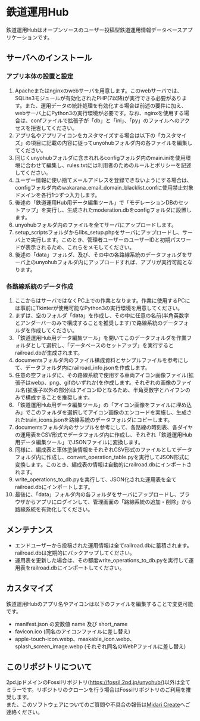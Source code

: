 # 鉄道運用Hub

鉄道運用Hubはオープンソースのユーザー投稿型鉄道運用情報データベースアプリケーションです。  


## サーバへのインストール

### アプリ本体の設置と設定

1. Apacheまたはnginxのwebサーバを用意します。このwebサーバでは、SQLite3モジュールが有効化されたPHP(7以降)が実行できる必要があります。また、運用データの統計処理を有効化する場合は前述の要件に加え、webサーバ上にPython3の実行環境が必要です。なお、nginxを使用する場合は、confファイルで拡張子が「db」と「ini」、「py」のファイルへのアクセスを拒否してください。
2. アプリ名やアプリアイコンをカスタマイズする場合は以下の「カスタマイズ」の項目に記載の内容に従ってunyohubフォルダ内の各ファイルを編集してください。
3. 同じくunyohubフォルダに含まれれるconfigフォルダ内のmain.iniを使用環境に合わせて編集し、rules.txtには利用者のためのルールとポリシーを記述してください。
4. ユーザー情報に使い捨てメールアドレスを登録できないようにする場合は、configフォルダ内のwakarana_email_domain_blacklist.confに使用禁止対象ドメインを各行1つずつ入力します。
5. 後述の「鉄道運用Hub用データ編集ツール」で「モデレーションDBのセットアップ」を実行し、生成されたmoderation.dbをconfigフォルダに設置します。
6. unyohubフォルダ内のファイルを全てサーバにアップロードします。
7. setup_scriptsフォルダからlibs_setup.phpをサーバにアップロードし、サーバ上で実行します。このとき、管理者ユーザーのユーザーIDと初期パスワードが表示されるため、これらをメモしてください。
8. 後述の「data」フォルダ、及び、その中の各路線系統のデータフォルダをサーバ上のunyohubフォルダ内にアップロードすれば、アプリが実行可能となります。

### 各路線系統のデータ作成

1. ここからはサーバではなくPC上での作業となります。作業に使用するPCには事前にTkinterが使用可能なPython3の実行環境を用意してください。
2. まずは、空のフォルダ「data」を作成し、その中に任意の名前(半角英数字とアンダーバーのみで構成することを推奨します)で路線系統のデータフォルダを作成してください。
3. 「鉄道運用Hub用データ編集ツール」を開いてこのデータフォルダを作業フォルダとして選択し、「データベースのセットアップ」を実行するとrailroad.dbが生成されます。
4. documentsフォルダ内のファイル構成資料とサンプルファイルを参考にして、データフォルダ内にrailroad_info.jsonを作成します。
5. 任意の空フォルダに、その路線系統で使用する車両アイコン画像ファイル(拡張子はwebp、png、gifのいずれか)を作成します。それぞれの画像のファイル名(拡張子以外の部分)はアイコンIDとなるため、半角英数字とハイフンのみで構成することを推奨します。
6. 「鉄道運用Hub用データ編集ツール」の「アイコン画像をファイルに埋め込み」でこのフォルダを選択してアイコン画像のエンコードを実施し、生成されたtrain_icons.jsonを路線系統のデータフォルダにコピーします。
7. documentsフォルダ内のサンプルを参考にして、各路線の時刻表、各ダイヤの運用表をCSV形式でデータフォルダ内に作成し、それぞれ「鉄道運用Hub用データ編集ツール」でJSONファイルに変換します。
8. 同様に、編成表と車体塗装情報をそれぞれCSV形式のファイルとしてデータフォルダ内に作成し、convert_operation_table.pyを実行してJSON形式に変換します。このとき、編成表の情報は自動的にrailroad.dbにインポートされます。
9. write_operations_to_db.pyを実行して、JSON化された運用表を全てrailroad.dbにインポートします。
10. 最後に、「data」フォルダ内の各フォルダをサーバにアップロードし、ブラウザからアプリにログインして、管理画面の「路線系統の追加・削除」から路線系統を有効化してください。


## メンテナンス

- エンドユーザーから投稿された運用情報は全てrailroad.dbに蓄積されます。railroad.dbは定期的にバックアップしてください。
- 運用表を更新した場合は、その都度write_operations_to_db.pyを実行して運用表をrailroad.dbにインポートしてください。


## カスタマイズ

鉄道運用Hubのアプリ名やアイコンは以下のファイルを編集することで変更可能です。

- manifest.json の変数値 name 及び short_name
- favicon.ico (同名のアイコンファイルに差し替え)
- apple-touch-icon.webp、maskable_icon.webp、splash_screen_image.webp (それぞれ同名のWebPファイルに差し替え)


## このリポジトリについて

2pd.jpドメインのFossilリポジトリ(<https://fossil.2pd.jp/unyohub/>)以外は全てミラーです。リポジトリのクローンを行う場合はFossilリポジトリのご利用を推奨します。  
また、このソフトウェアについてのご質問や不具合の報告は[Midari Create](https://create.2pd.jp/)へご連絡ください。
